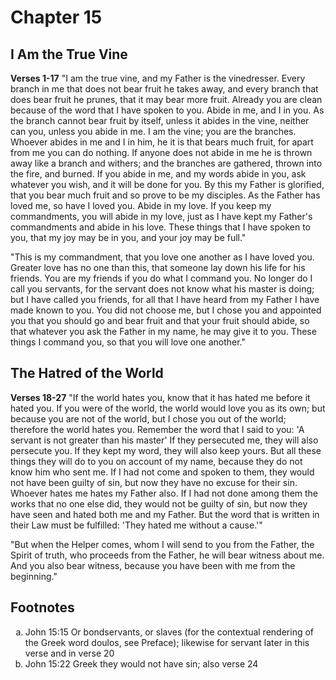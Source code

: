 # Chapter 15
## I Am the True Vine
**Verses 1-17**
"I am the true vine, and my Father is the vinedresser. Every branch in me that does not bear fruit he takes away, and every branch that does bear fruit he prunes, that it may bear more fruit. Already you are clean because of the word that I have spoken to you. Abide in me, and I in you. As the branch cannot bear fruit by itself, unless it abides in the vine, neither can you, unless you abide in me. I am the vine; you are the branches. Whoever abides in me and I in him, he it is that bears much fruit, for apart from me you can do nothing. If anyone does not abide in me he is thrown away like a branch and withers; and the branches are gathered, thrown into the fire, and burned. If you abide in me, and my words abide in you, ask whatever you wish, and it will be done for you. By this my Father is glorified, that you bear much fruit and so prove to be my disciples. As the Father has loved me, so have I loved you. Abide in my love. If you keep my commandments, you will abide in my love, just as I have kept my Father's commandments and abide in his love. These things that I have spoken to you, that my joy may be in you, and your joy may be full."

"This is my commandment, that you love one another as I have loved you. Greater love has no one than this, that someone lay down his life for his friends. You are my friends if you do what I command you. No longer do I call you servants, for the servant does not know what his master is doing; but I have called you friends, for all that I have heard from my Father I have made known to you. You did not choose me, but I chose you and appointed you that you should go and bear fruit and that your fruit should abide, so that whatever you ask the Father in my name, he may give it to you. These things I command you, so that you will love one another."

## The Hatred of the World
**Verses 18-27**
"If the world hates you, know that it has hated me before it hated you. If you were of the world, the world would love you as its own; but because you are not of the world, but I chose you out of the world; therefore the world hates you. Remember the word that I said to you: 'A servant is not greater than his master' If they persecuted me, they will also persecute you. If they kept my word, they will also keep yours. But all these things they will do to you on account of my name, because they do not know him who sent me. If I had not come and spoken to them, they would not have been guilty of sin, but now they have no excuse for their sin. Whoever hates me hates my Father also. If I had not done among them the works that no one else did, they would not be guilty of sin, but now they have seen and hated both me and my Father. But the word that is written in their Law must be fulfilled: 'They hated me without a cause.'"

"But when the Helper comes, whom I will send to you from the Father, the Spirit of truth, who proceeds from the Father, he will bear witness about me. And you also bear witness, because you have been with me from the beginning."

## Footnotes

<ol type='a'>
	<li>John 15:15 Or bondservants, or slaves (for the contextual rendering of the Greek word doulos, see Preface); likewise for servant later in this verse and in verse 20</li>
	<li>John 15:22 Greek they would not have sin; also verse 24</li>
</ol>
